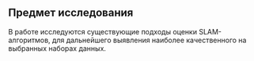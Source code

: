 ## Предмет исследования
В работе исследуются существующие подходы оценки SLAM-алгоритмов, для дальнейшего выявления наиболее качественного на выбранных наборах данных.